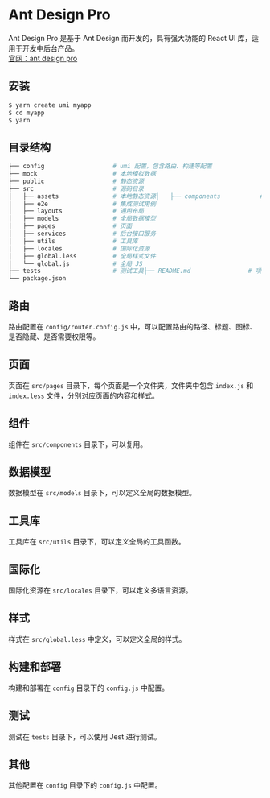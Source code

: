 # Ant Design Pro

Ant Design Pro 是基于 Ant Design 而开发的，具有强大功能的 React UI 库，适用于开发中后台产品。
<br/> [官网：ant design pro](https://pro.ant.design/zh-CN/)

## 安装

```bash
$ yarn create umi myapp
$ cd myapp
$ yarn
```

## 目录结构

```bash
├── config                   # umi 配置，包含路由、构建等配置
├── mock                     # 本地模拟数据
├── public                   # 静态资源
├── src                      # 源码目录
│   ├── assets               # 本地静态资源│   ├── components           # 业务通用组件
│   ├── e2e                  # 集成测试用例
│   ├── layouts              # 通用布局
│   ├── models               # 全局数据模型
│   ├── pages                # 页面
│   ├── services             # 后台接口服务
│   ├── utils                # 工具库
│   ├── locales              # 国际化资源
│   ├── global.less          # 全局样式文件
│   └── global.js            # 全局 JS
├── tests                    # 测试工具├── README.md                # 项目说明
└── package.json
```

## 路由

路由配置在 `config/router.config.js` 中，可以配置路由的路径、标题、图标、是否隐藏、是否需要权限等。

## 页面

页面在 `src/pages` 目录下，每个页面是一个文件夹，文件夹中包含 `index.js` 和 `index.less` 文件，分别对应页面的内容和样式。

## 组件

组件在 `src/components` 目录下，可以复用。

## 数据模型

数据模型在 `src/models` 目录下，可以定义全局的数据模型。

## 工具库

工具库在 `src/utils` 目录下，可以定义全局的工具函数。

## 国际化

国际化资源在 `src/locales` 目录下，可以定义多语言资源。

## 样式

样式在 `src/global.less` 中定义，可以定义全局的样式。

## 构建和部署

构建和部署在 `config` 目录下的 `config.js` 中配置。

## 测试

测试在 `tests` 目录下，可以使用 Jest 进行测试。

## 其他

其他配置在 `config` 目录下的 `config.js` 中配置。

